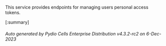 






This service provides endpoints for managing users personal access tokens.

[:summary]

###### Auto generated by Pydio Cells Enterprise Distribution v4.3.2-rc2 on 6-Dec-2023
